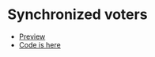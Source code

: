 # Synchronized voters

 - [Preview](https://mate-academy.github.io/synchronized-voters/)
 - [Code is here](https://github.com/mate-academy/synchronized-voters/pull/1/files)
